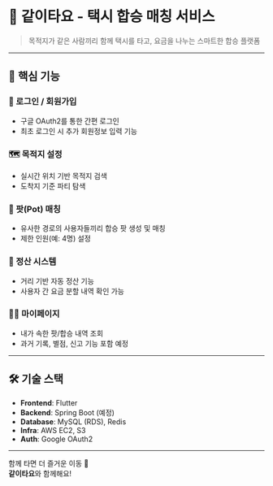 # 🚕 같이타요 - 택시 합승 매칭 서비스

> 목적지가 같은 사람끼리 함께 택시를 타고, 요금을 나누는 스마트한 합승 플랫폼

---

## 🔑 핵심 기능

### 🔐 로그인 / 회원가입
- 구글 OAuth2를 통한 간편 로그인
- 최초 로그인 시 추가 회원정보 입력 기능

### 🗺️ 목적지 설정
- 실시간 위치 기반 목적지 검색
- 도착지 기준 파티 탐색

### 🤝 팟(Pot) 매칭
- 유사한 경로의 사용자들끼리 합승 팟 생성 및 매칭
- 제한 인원(예: 4명) 설정

### 🧾 정산 시스템
- 거리 기반 자동 정산 기능
- 사용자 간 요금 분할 내역 확인 가능

### 🧑‍💻 마이페이지
- 내가 속한 팟/합승 내역 조회
- 과거 기록, 별점, 신고 기능 포함 예정

---

## 🛠️ 기술 스택

- **Frontend**: Flutter
- **Backend**: Spring Boot (예정)
- **Database**: MySQL (RDS), Redis
- **Infra**: AWS EC2, S3
- **Auth**: Google OAuth2

---

함께 타면 더 즐거운 이동 🚖  
**같이타요**와 함께해요!
